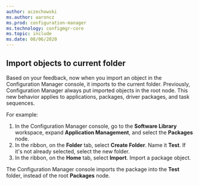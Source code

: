```yaml
---
author: aczechowski
ms.author: aaroncz
ms.prod: configuration-manager
ms.technology: configmgr-core
ms.topic: include
ms.date: 08/06/2020
---
```


## <a name="bkmk_folder"></a> Import objects to current folder

<!--6601203-->

Based on your feedback, now when you import an object in the Configuration Manager console, it imports to the current folder. Previously, Configuration Manager always put imported objects in the root node. This new behavior applies to applications, packages, driver packages, and task sequences.

For example:

1. In the Configuration Manager console, go to the **Software Library** workspace, expand **Application Management**, and select the **Packages** node.
1. In the ribbon, on the **Folder** tab, select **Create Folder**. Name it **Test**. If it's not already selected, select the new folder.
1. In the ribbon, on the **Home** tab, select **Import**. Import a package object.

The Configuration Manager console imports the package into the **Test** folder, instead of the root **Packages** node.
